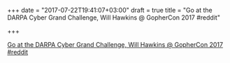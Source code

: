 +++
date = "2017-07-22T19:41:07+03:00"
draft = true
title = "Go at the DARPA Cyber Grand Challenge, Will Hawkins @ GopherCon 2017  #reddit"

+++

<p><a href="https://t.co/CfRi4Tctq6">Go at the DARPA Cyber Grand Challenge, Will Hawkins @ GopherCon 2017  #reddit</a></p>